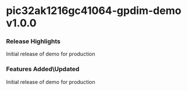 # pic32ak1216gc41064-gpdim-demo v1.0.0
### Release Highlights
Initial release of demo for production

### Features Added\Updated
Initial release of demo for production



